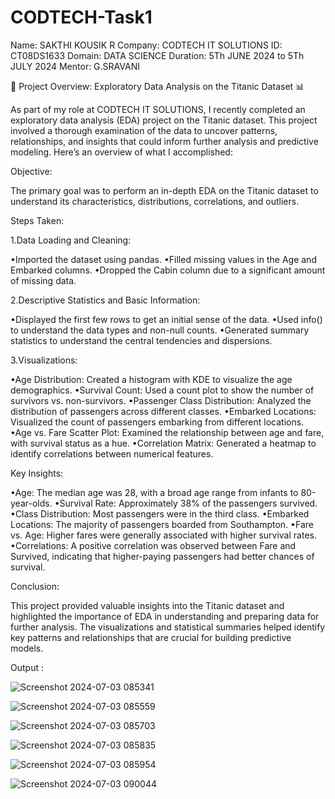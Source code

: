 # CODTECH-Task1
Name: SAKTHI KOUSIK R
Company: CODTECH IT SOLUTIONS
ID: CT08DS1633
Domain: DATA SCIENCE
Duration: 5Th JUNE 2024 to 5Th JULY 2024
Mentor: G.SRAVANI 

🚢 Project Overview: Exploratory Data Analysis on the Titanic Dataset 📊

As part of my role at CODTECH IT SOLUTIONS, I recently completed an exploratory data analysis (EDA) project on the Titanic dataset. This project involved a thorough examination of the data to uncover patterns, relationships, and insights that could inform further analysis and predictive modeling. Here’s an overview of what I accomplished:

Objective:

The primary goal was to perform an in-depth EDA on the Titanic dataset to understand its characteristics, distributions, correlations, and outliers.

Steps Taken:

1.Data Loading and Cleaning:

•Imported the dataset using pandas.
•Filled missing values in the Age and Embarked columns.
•Dropped the Cabin column due to a significant amount of missing data.

2.Descriptive Statistics and Basic Information:

•Displayed the first few rows to get an initial sense of the data.
•Used info() to understand the data types and non-null counts.
•Generated summary statistics to understand the central tendencies and dispersions.

3.Visualizations:

•Age Distribution: Created a histogram with KDE to visualize the age demographics.
•Survival Count: Used a count plot to show the number of survivors vs. non-survivors.
•Passenger Class Distribution: Analyzed the distribution of passengers across different classes.
•Embarked Locations: Visualized the count of passengers embarking from different locations.
•Age vs. Fare Scatter Plot: Examined the relationship between age and fare, with survival status as a hue.
•Correlation Matrix: Generated a heatmap to identify correlations between numerical features.

Key Insights:

•Age: The median age was 28, with a broad age range from infants to 80-year-olds.
•Survival Rate: Approximately 38% of the passengers survived.
•Class Distribution: Most passengers were in the third class.
•Embarked Locations: The majority of passengers boarded from Southampton.
•Fare vs. Age: Higher fares were generally associated with higher survival rates.
•Correlations: A positive correlation was observed between Fare and Survived, indicating that higher-paying passengers had better chances of survival.

Conclusion:

This project provided valuable insights into the Titanic dataset and highlighted the importance of EDA in understanding and preparing data for further analysis. The visualizations and statistical summaries helped identify key patterns and relationships that are crucial for building predictive models.

Output :

![Screenshot 2024-07-03 085341](https://github.com/SAKTHIKOUSIK/CODTECH-Task1/assets/132210032/4fe0d255-f66c-472c-9fd3-017a9d60152f)

![Screenshot 2024-07-03 085559](https://github.com/SAKTHIKOUSIK/CODTECH-Task1/assets/132210032/3a1c28f4-2b75-493b-b258-4a06c6b04c5b)

![Screenshot 2024-07-03 085703](https://github.com/SAKTHIKOUSIK/CODTECH-Task1/assets/132210032/f0578f71-ea94-40e4-8589-655318ff6082)

![Screenshot 2024-07-03 085835](https://github.com/SAKTHIKOUSIK/CODTECH-Task1/assets/132210032/81db7f65-5311-4304-bc05-7d6091151657)

![Screenshot 2024-07-03 085954](https://github.com/SAKTHIKOUSIK/CODTECH-Task1/assets/132210032/264361db-be94-40ea-98d3-b01eb47778f9)

![Screenshot 2024-07-03 090044](https://github.com/SAKTHIKOUSIK/CODTECH-Task1/assets/132210032/9f4c89a5-ca12-417a-8df4-ecf10a9d7d45)



